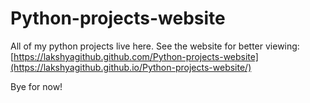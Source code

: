 # Python-projects-website

All of my python projects live here.
See the website for better viewing: [https://lakshyagithub.github.com/Python-projects-website](https://lakshyagithub.github.io/Python-projects-website/)

Bye for now!
